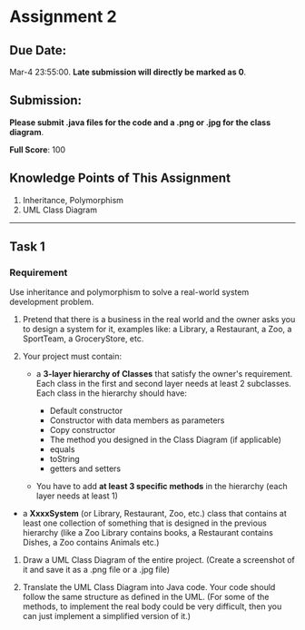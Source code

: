 # Assignment 2

## **Due Date:** 

Mar-4 23:55:00. **Late submission will directly be marked as 0**.

## **Submission:**

**Please submit .java files for the code and a .png or .jpg for the class diagram**.

**Full Score**: 100

## **Knowledge Points**  of  This  Assignment

1. Inheritance, Polymorphism
2. UML Class Diagram

***

## Task 1

### Requirement

Use inheritance and polymorphism to solve a real-world system development problem.

1. Pretend that there is a business in the real world and the owner asks you to design a system for it, examples like: a Library, a Restaurant, a Zoo, a SportTeam, a GroceryStore, etc.

2. Your project must contain:
    * a **3-layer hierarchy of Classes** that satisfy the owner's requirement. Each class in the first and second layer needs at least 2 subclasses. Each class in the hierarchy should have:
        * Default constructor
        * Constructor with data members as parameters
        * Copy constructor
        * The method you designed in the Class Diagram (if applicable)
        * equals
        * toString
        * getters and setters
        
    * You have to add **at least 3 specific methods** in the hierarchy (each layer needs at least 1)
    
* a **XxxxSystem** (or Library, Restaurant, Zoo, etc.) class that contains at least one collection of something that is designed in the previous hierarchy (like a Zoo Library contains books, a Restaurant contains Dishes, a Zoo contains Animals etc.)
    
    
1. Draw a UML Class Diagram of the entire project. (Create a screenshot of it and save it as a .png file or a .jpg file)

2. Translate the UML Class Diagram into Java code. Your code should follow the same structure as defined in the UML. (For some of the methods, to implement the real body could be very difficult, then you can just implement a simplified version of it.)